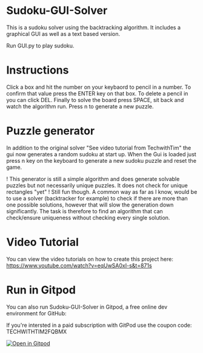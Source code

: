 # Sudoku-GUI-Solver
This is a sudoku solver using the backtracking algorithm. It includes a graphical GUI as well as a text based version.

Run GUI.py to play sudoku.

# Instructions
Click a box and hit the number on your keybaord to pencil in a number. To confirm that value press the ENTER key on that box. To delete a pencil in you can click DEL. Finally to solve the board press SPACE, sit back and watch the algorithm run.
Press n to generate a new puzzle.

# Puzzle generator
In addition to the original solver "See video tutorial from TechwithTim" the gui now generates a random sudoku at start up.
When the Gui is loaded just press n key on the keyboard to generate a new sudoku puzzle and reset the game.

! This generator is still a simple algorithm and does generate solvable puzzles but not necessarily unique puzzles. It does not check for unique rectangles "yet" ! Still fun though.
A common way as far as I know, would be to use a solver (backtracker for example) to check if there are more than one possible solutions, however that will slow the generation down significantly.
The task is therefore to find an algorithm that can check/ensure uniqueness without checking every single solution.

# Video Tutorial

You can view the video tutorials on how to create this project here: https://www.youtube.com/watch?v=eqUwSA0xI-s&t=871s

# Run in Gitpod

You can also run Sudoku-GUI-Solver in Gitpod, a free online dev environment for GitHub:

If you're intersted in a paid subscription with GitPod use the coupon code: TECHWITHTIM2FQBMX

[![Open in Gitpod](https://gitpod.io/button/open-in-gitpod.svg)](https://gitpod.io/#https://github.com/techwithtim/Sudoku-GUI-Solver/blob/master/GUI.py)
